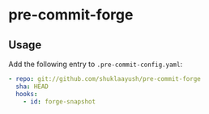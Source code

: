 # pre-commit-forge

## Usage

Add the following entry to `.pre-commit-config.yaml`:

```yaml
- repo: git://github.com/shuklaayush/pre-commit-forge
  sha: HEAD
  hooks:
    - id: forge-snapshot
```
